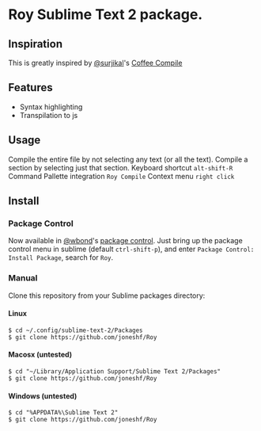 # Roy Sublime Text 2 package.

## Inspiration

This is greatly inspired by [@surjikal][surjikal]'s [Coffee Compile][coffee-compile]

## Features

* Syntax highlighting
* Transpilation to js

## Usage

Compile the entire file by not selecting any text (or all the text).
Compile a section by selecting just that section.
Keyboard shortcut `alt-shift-R`
Command Pallette integration `Roy Compile`
Context menu `right click`

## Install

### Package Control

Now available in [@wbond][wbond]'s [package control][package-control].  Just bring up the package control menu in sublime (default `ctrl-shift-p`), and enter `Package Control: Install Package`, search for `Roy`.

### Manual

Clone this repository from your Sublime packages directory:

#### Linux

```
$ cd ~/.config/sublime-text-2/Packages
$ git clone https://github.com/joneshf/Roy
```

#### Macosx (untested)

```
$ cd "~/Library/Application Support/Sublime Text 2/Packages"
$ git clone https://github.com/joneshf/Roy
```

#### Windows (untested)

```
$ cd "%APPDATA%\Sublime Text 2"
$ git clone https://github.com/joneshf/Roy
```

[surjikal]: https://github.com/surjikal
[coffee-compile]: https://github.com/surjikal/sublime-coffee-compile
[wbond]: https://github.com/wbond
[package-control]: https://github.com/wbond/package_control_channel
